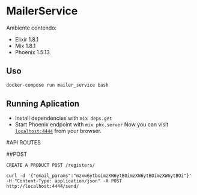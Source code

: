 # MailerService

Ambiente contendo:
- Elixir 1.8.1
- Mix 1.8.1
- Phoenix 1.5.13

## Uso

```bash
docker-compose run mailer_service bash
```
## Running Aplication

  * Install dependencies with `mix deps.get`
  * Start Phoenix endpoint with `mix phx.server`
  Now you can visit [`localhost:4444`](http://localhost:4444) from your browser.

#API ROUTES

##POST  

`CREATE A PRODUCT POST /registers/`
```
curl -d '{"email_params":"mzxw6ytboimzXW6ytBOimzXW6ytBOimzXW6ytBOi"}' -H "Content-Type: application/json" -X POST http://localhost:4444/send/
```